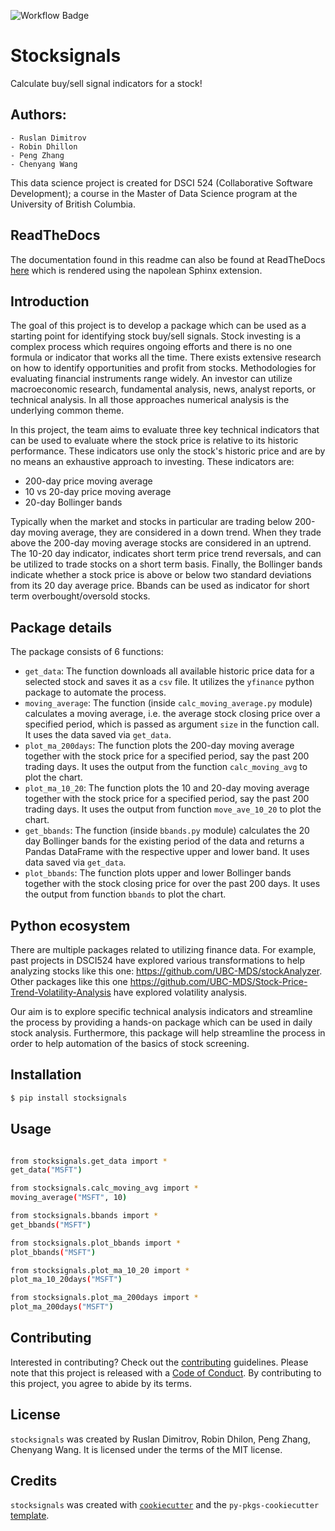 ![Workflow Badge](https://github.com/UBC-MDS/StockSignals/actions/workflows/ci-cd.yml/badge.svg)

# Stocksignals

Calculate buy/sell signal indicators for a stock!


## Authors:
    - Ruslan Dimitrov
    - Robin Dhillon
    - Peng Zhang
    - Chenyang Wang

This data science project is created for DSCI 524 (Collaborative Software Development); a course in the Master of Data Science program at the University of British Columbia.

## ReadTheDocs

The documentation found in this readme can also be found at ReadTheDocs [here](https://stocksignals.readthedocs.io/en/latest) which is rendered using the napolean Sphinx extension. 

## Introduction

The goal of this project is to develop a package which can be used as a starting point for identifying stock buy/sell signals. Stock investing is a complex process which requires ongoing efforts and there is no one formula or indicator that works all the time. There exists extensive research on how to identify opportunities and profit from stocks. Methodologies for evaluating financial instruments range widely. An investor can utilize macroeconomic research, fundamental analysis, news, analyst reports, or technical analysis. In all those approaches numerical analysis is the underlying common theme.

In this project, the team aims to evaluate three key technical indicators that can be used to evaluate where the stock price is relative to its historic performance. These indicators use only the stock's historic price and are by no means an exhaustive approach to investing. These indicators are:

- 200-day price moving average
- 10 vs 20-day price moving average
- 20-day Bollinger bands

Typically when the market and stocks in particular are trading below 200-day moving average, they are considered in a down trend.  When they trade above the 200-day moving average stocks are considered in an uptrend.  The 10-20 day indicator, indicates short term price trend reversals, and can be utilized to trade stocks on a short term basis.  Finally, the Bollinger bands indicate whether a stock price is above or below two standard deviations from its 20 day average price.  Bbands can be used as indicator for short term overbought/oversold stocks.

<!-- #region -->
## Package details
The package consists of 6 functions:
- `get_data`: The function downloads all available historic price data for a selected stock and saves it as a `csv` file. It utilizes the `yfinance` python package to automate the process. 
- `moving_average`: The function (inside `calc_moving_average.py` module) calculates a moving average, i.e. the average stock closing price over a specified period, which is passed as argument `size` in the function call. It uses the data saved via `get_data`.
- `plot_ma_200days`: The function plots the 200-day moving average together with the stock price for a specified period, say the past 200 trading days.  It uses the output from the function `calc_moving_avg` to plot the chart.
- `plot_ma_10_20`: The function plots the 10 and 20-day moving average together with the stock price for a specified period, say the past 200 trading days. It uses the output from function `move_ave_10_20` to plot the chart.
- `get_bbands`: The function (inside `bbands.py` module) calculates the 20 day Bollinger bands for the existing period of the data and returns a Pandas DataFrame with the respective upper and lower band. It uses data saved via `get_data`.
- `plot_bbands`: The function plots upper and lower Bollinger bands together with the stock closing price for over the past 200 days. It uses the output from function `bbands` to plot the chart.


## Python ecosystem

There are multiple packages related to utilizing finance data. For example, past projects in DSCI524 have explored various transformations to help analyzing stocks like this one: https://github.com/UBC-MDS/stockAnalyzer.  Other packages like this one https://github.com/UBC-MDS/Stock-Price-Trend-Volatility-Analysis have explored volatility analysis.  

Our aim is to explore specific technical analysis indicators and streamline the process by providing a hands-on package which can be used in daily stock analysis. Furthermore, this package will help streamline the process in order to help automation of the basics of stock screening.

<!-- #endregion -->

## Installation

```bash
$ pip install stocksignals
```

## Usage

```bash

from stocksignals.get_data import *
get_data("MSFT")

from stocksignals.calc_moving_avg import *
moving_average("MSFT", 10)

from stocksignals.bbands import *
get_bbands("MSFT")

from stocksignals.plot_bbands import *
plot_bbands("MSFT")

from stocksignals.plot_ma_10_20 import *
plot_ma_10_20days("MSFT")

from stocksignals.plot_ma_200days import *
plot_ma_200days("MSFT")
```

<!-- #region -->


## Contributing

Interested in contributing? Check out the [contributing](CONTRIBUTING.md) guidelines. Please note that this project is released with a [Code of Conduct](CONDUCT.md). By contributing to this project, you agree to abide by its terms.

## License

`stocksignals` was created by Ruslan Dimitrov, Robin Dhilon, Peng Zhang, Chenyang Wang. It is licensed under the terms of the MIT license.

## Credits

`stocksignals` was created with [`cookiecutter`](https://cookiecutter.readthedocs.io/en/latest/) and the `py-pkgs-cookiecutter` [template](https://github.com/py-pkgs/py-pkgs-cookiecutter).
<!-- #endregion -->
